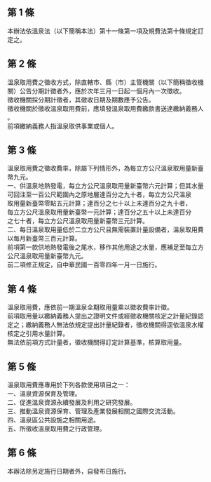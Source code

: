 第 1 條
-------
本辦法依溫泉法（以下簡稱本法）第十一條第一項及規費法第十條規定訂  
定之。

第 2 條
-------
溫泉取用費之徵收方式，除直轄市、縣（市）主管機關（以下簡稱徵收機  
關）公告分期計徵者外，應於次年三月一日起一個月內一次徵收。  
徵收機關採分期計徵者，其徵收日期及期數應予公告。  
徵收機關於徵收溫泉取用費前，應填發溫泉取用費繳款書送達繳納義務人  
。  
前項繳納義務人指溫泉取供事業或個人。

第 3 條
-------
溫泉取用費之徵收費率，除屬下列情形外，為每立方公尺溫泉取用量新臺  
幣九元。  
一、供溫泉地熱發電，每立方公尺溫泉取用量新臺幣六元計算；但其水量  
    可回注至一百公尺範圍內之原地層達百分之九十者，每立方公尺溫泉  
    取用量新臺幣零點五元計算；達百分之七十以上未達百分之九十者，  
    每立方公尺溫泉取用量新臺幣一元計算；達百分之五十以上未達百分  
    之七十者，每立方公尺溫泉取用量新臺幣三元計算。  
二、每日溫泉取用量低於二立方公尺且無需裝置計量設備者，溫泉取用費  
    以每月新臺幣三百元計算。  
前項第一款供地熱發電後之尾水，移作其他用途之水量，應補足至每立方  
公尺溫泉取用量新臺幣九元。  
前二項修正規定，自中華民國一百零四年一月一日施行。

第 4 條
-------
溫泉取用費，應依前一期溫泉全期取用量乘以徵收費率計徵。  
前項取用量以繳納義務人提出之證明文件或經徵收機關核定之計量紀錄認  
定之；繳納義務人無法依規定提出計量紀錄者，徵收機關得逕依溫泉水權  
核定之引用水量計算。  
無法依前項方式計量者，徵收機關得訂定計算基準，核算取用量。

第 5 條
-------
溫泉取用費應專用於下列各款使用項目之一：  
一、溫泉資源保育及管理。  
二、促進溫泉資源永續發展及利用之研究發展。  
三、推動溫泉資源保育、管理及產業發展相關之國際交流活動。  
四、溫泉區公共設施之相關用途。  
五、所徵收溫泉取用費之行政管理。

第 6 條
-------
本辦法除另定施行日期者外，自發布日施行。

